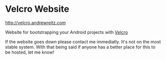 # Velcro Website
 
http://velcro.andrewreitz.com
 
Website for bootstrapping your Android projects with [Velcro](https://github.com/pieces029/velcro)

If the website goes down please contact me immediatly. It's not on the most stable system. With that being said 
if anyone has a better place for this to be hosted, let me know!